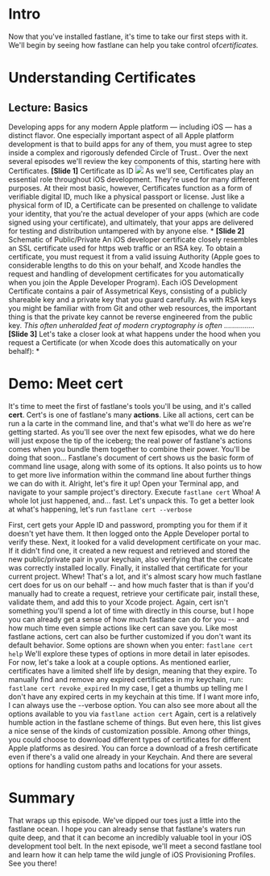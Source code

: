 # Intro
Now that you've installed fastlane, it's time to take our first steps with it. We'll begin by seeing how fastlane can help you take control of*certificates.*
# Understanding Certificates
## Lecture: Basics
Developing apps for any modern Apple platform — including iOS — has a distinct flavor. One especially important aspect of all Apple platform development is that to build apps for any of them, you must agree to step inside a complex and rigorously defended Circle of Trust.. 
Over the next several episodes we'll review the key components of this, starting here with Certificates.
**[Slide 1]** Certificate as ID
![][image-1]
As we'll see, Certificates play an essential role throughout iOS development. They're used for many different purposes. At their most basic, however, Certificates function as a form of verifiable digital ID, much like a physical passport or license. Just like a physical form of ID, a Certificate can be presented on challenge to validate your identity, that you're the actual developer of your apps (which are code signed using your certificate), and ultimately, that your apps are delivered for testing and distribution untampered with by anyone else. \* **[Slide 2]** Schematic of Public/Private
An iOS developer certificate closely resembles an SSL certificate used for https web traffic or an RSA key. To obtain a certificate, you must request it from a valid issuing Authority (Apple goes to considerable lengths to do this on your behalf, and Xcode handles the request and handling of development certificates for you automatically when you join the Apple Developer Program). 
Each iOS Development Certificate contains a pair of Assymetrical Keys, consisting of a publicly shareable key and a private key that you guard carefully. As with RSA keys you might be familiar with from Git and other web resources, the important thing is that the private key cannot be reverse engineered from the public key. *This often unheralded feat of modern cryptography is often ……………*
**[Slide 3]** 
Let's take a closer look at what happens under the hood when you request a Certificate (or when Xcode does this automatically on your behalf):
\*<!-- Complete this list -->

<!-- Rework above

- Steeping into Circle of Trust. Apple doees this for you.
- Unpack the Request and issuance process.
- The specifics of the Certificates, plus Development, Distribution, more later
- Show physically in Keychain Access
- Common manual actions: Verify, intermediate, replacing invalid/missing, exporting/importing

Possibly install and demo ProvisionQL here to better demonstrate Certificates
 -->
# Demo: Meet cert
<!-- Start at fastlane's actions then go to cert -->
It's time to meet the first of fastlane's tools you'll be using, and it's called **cert**. Cert's is one of fastlane's many **actions**. Like all actions, cert can be run a la carte in the command line, and that's what we'll do here as we're getting started. As you'll see over the next few episodes, what we do here will just expose the tip of the iceberg; the real power of fastlane's actions comes when you bundle them together to combine their power. You'll be doing that soon…
Fastlane's document of cert shows us the basic form of command line usage, along with some of its options. It also points us to how to get more live information within the command line about further things we can do with it. 
Alright, let's fire it up! 
Open your Terminal app, and navigate to your sample project's directory.  Execute 
`fastlane cert`
Whoa! A whole lot just happened, and… fast. Let's unpack this. To get a better look at what's happening, let's run
`fastlane cert --verbose`
<!-- Self: Improve the following, matching to verbose output and ensuring these are in the right order and complete -->
First, cert gets your Apple ID and password, prompting you for them if it doesn't yet have them.
It then logged onto the Apple Developer portal to verify these. 
Next, it looked for a valid development certificate on your mac. If it didn't find one, it created a new request and retrieved and stored the new public/private pair in your keychain, also verifying that the certificate was correctly installed locally.
Finally, it installed that certificate for your current project.
Whew! That's a lot, and it's almost scary how much fastlane cert does for us on our behalf -- and how much faster that is than if you'd manually had to create a request, retrieve your certificate pair, install these, validate them, and add this to your Xcode project. Again, cert isn't something you'll spend a lot of time with directly in this course, but I hope you can already get a sense of how much fastlane can do for you -- and how much time even simple actions like cert can save you.
Like most fastlane actions, cert can also be further customized if you don't want its default behavior.  Some options are shown when you enter: 
`fastlane cert help`
We'll explore these types of options in more detail in later episodes. For now, let's take a look at a couple options. As mentioned earlier, certificates have a limited shelf life by design, meaning that they expire. To manually find and remove any expired certificates in my keychain, run:
`fastlane cert revoke_expired`
In my case, I get a thumbs up telling me I don't have any expired certs in my keychain at this time. If I want more info, I can always use the --verbose option.
You can also see more about all the options available to you via 
`fastlane action cert`
Again, cert is a relatively humble action in the fastlane scheme of things. But even here, this list gives a nice sense of the kinds of customization possible. Among other things, you could choose to download different types of certificates for different Apple platforms as desired. You can force a download of a fresh certificate even if there's a valid one already in your Keychain. And there are several options for handling custom paths and locations for your assets.
# Summary
That wraps up this episode. We've dipped our toes just a little into the fastlane ocean. I hope you can already sense that fastlane's waters run quite deep, and that it can become an incredibly valuable tool in your iOS development tool belt.
In the next episode, we'll meet a second fastlane tool and learn how it can help tame the wild jungle of  iOS Provisioning Profiles. See you there!


<!--  Introduce Code Signing as a concept here too? That'd also mean introducing the Bundle ID --> 

[image-1]:	https://developer.apple.com/library/archive/documentation/Security/Conceptual/cryptoservices/Art/certificate_anatomy_2x.png
